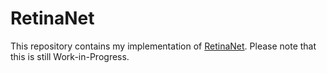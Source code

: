 # RetinaNet
This repository contains my implementation of [RetinaNet](https://arxiv.org/abs/1708.02002). Please note that this is still Work-in-Progress.
